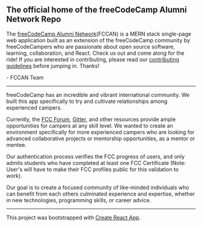 ## The official home of the freeCodeCamp Alumni Network Repo

The [freeCodeCamp Alumni Network](http://fcc-alumni.com)(FCCAN) is a MERN stack single-page web application built as an extension of the freeCodeCamp community by freeCodeCampers who are passionate about open source software, learning, collaboration, and React. Check us out and come along for the ride! If you are interested in contributing, please read our [contributing guidelines](https://github.com/FCC-Alumni/alumni-network/blob/master/CONTRIBUTING.md) before jumping in. Thanks!

\- FCCAN Team

***

freeCodeCamp has an incredible and vibrant international community. We built this app specifically to try and cultivate relationships among experienced campers.

Currently, the [FCC Forum](https://forum.freecodecamp.org), [Gitter](https://gitter.im/freeCodeCamp), and other resources provide ample opportunities for campers at any skill level. We wanted to create an environment specifically for more experienced campers who are looking for advanced collaborative projects or mentorship opportunities, as a mentor or mentee.

Our authentication process verifies the FCC progress of users, and only admits students who have completed at least one FCC Certificate (Note: User's will have to make their FCC profiles public for this validation to work).

Our goal is to create a focused community of like-minded individuals who can benefit from each others culminated experience and expertise, whether in new technologies, programming skills, or career advice.

***

This project was bootstrapped with [Create React App](https://github.com/facebookincubator/create-react-app).

